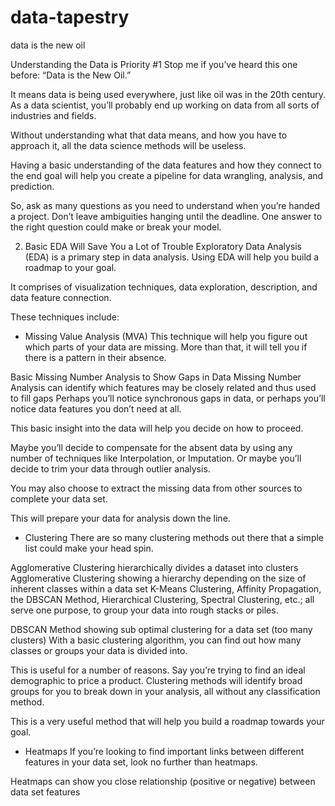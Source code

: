 # data-tapestry
data is the new oil

Understanding the Data is Priority #1
Stop me if you’ve heard this one before: “Data is the New Oil.”

It means data is being used everywhere, just like oil was in the 20th century. As a data scientist, you’ll probably end up working on data from all sorts of industries and fields.

Without understanding what that data means, and how you have to approach it, all the data science methods will be useless.

Having a basic understanding of the data features and how they connect to the end goal will help you create a pipeline for data wrangling, analysis, and prediction.

So, ask as many questions as you need to understand when you’re handed a project. Don’t leave ambiguities hanging until the deadline. One answer to the right question could make or break your model.

2. Basic EDA Will Save You a Lot of Trouble
Exploratory Data Analysis (EDA) is a primary step in data analysis. Using EDA will help you build a roadmap to your goal.

It comprises of visualization techniques, data exploration, description, and data feature connection.

These techniques include:

- Missing Value Analysis (MVA)
This technique will help you figure out which parts of your data are missing. More than that, it will tell you if there is a pattern in their absence.

Basic Missing Number Analysis to Show Gaps in Data
Missing Number Analysis can identify which features may be closely related and thus used to fill gaps
Perhaps you’ll notice synchronous gaps in data, or perhaps you’ll notice data features you don’t need at all.

This basic insight into the data will help you decide on how to proceed.

Maybe you’ll decide to compensate for the absent data by using any number of techniques like Interpolation, or Imputation. Or maybe you’ll decide to trim your data through outlier analysis.

You may also choose to extract the missing data from other sources to complete your data set.

This will prepare your data for analysis down the line.

- Clustering
There are so many clustering methods out there that a simple list could make your head spin.

Agglomerative Clustering hierarchically divides a dataset into clusters
Agglomerative Clustering showing a hierarchy depending on the size of inherent classes within a data set
K-Means Clustering, Affinity Propagation, the DBSCAN Method, Hierarchical Clustering, Spectral Clustering, etc.; all serve one purpose, to group your data into rough stacks or piles.


DBSCAN Method showing sub optimal clustering for a data set (too many clusters)
With a basic clustering algorithm, you can find out how many classes or groups your data is divided into.

This is useful for a number of reasons. Say you’re trying to find an ideal demographic to price a product. Clustering methods will identify broad groups for you to break down in your analysis, all without any classification method.

This is a very useful method that will help you build a roadmap towards your goal.

- Heatmaps
If you’re looking to find important links between different features in your data set, look no further than heatmaps.

Heatmaps can show you close relationship (positive or negative) between data set features
